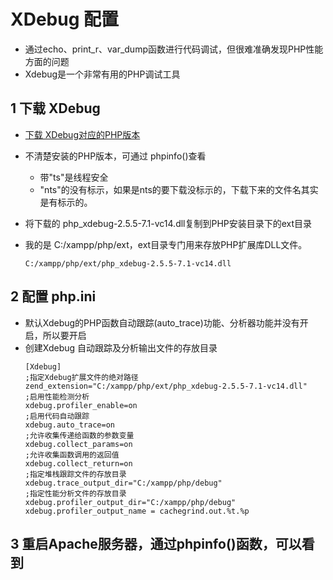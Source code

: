 # XDebug 配置

* 通过echo、print_r、var_dump函数进行代码调试，但很难准确发现PHP性能方面的问题
* Xdebug是一个非常有用的PHP调试工具



##  1 下载 XDebug
* [下载 XDebug对应的PHP版本](https://xdebug.org/download.php)
* 不清楚安装的PHP版本，可通过 phpinfo()查看
  * 带"ts"是线程安全
  * "nts"的没有标示，如果是nts的要下载没标示的，下载下来的文件名其实是有标示的。
    
* 将下载的 php_xdebug-2.5.5-7.1-vc14.dll复制到PHP安装目录下的ext目录
* 我的是 C:/xampp/php/ext，ext目录专门用来存放PHP扩展库DLL文件。
  ```
  C:/xampp/php/ext/php_xdebug-2.5.5-7.1-vc14.dll
  ```

  

## 2 配置 php.ini
* 默认Xdebug的PHP函数自动跟踪(auto_trace)功能、分析器功能并没有开启，所以要开启
* 创建Xdebug 自动跟踪及分析输出文件的存放目录
  ```
  [Xdebug]
  ;指定Xdebug扩展文件的绝对路径
  zend_extension="C:/xampp/php/ext/php_xdebug-2.5.5-7.1-vc14.dll"
  ;启用性能检测分析
  xdebug.profiler_enable=on
  ;启用代码自动跟踪
  xdebug.auto_trace=on
  ;允许收集传递给函数的参数变量
  xdebug.collect_params=on
  ;允许收集函数调用的返回值
  xdebug.collect_return=on
  ;指定堆栈跟踪文件的存放目录
  xdebug.trace_output_dir="C:/xampp/php/debug"
  ;指定性能分析文件的存放目录
  xdebug.profiler_output_dir="C:/xampp/php/debug"
  xdebug.profiler_output_name = cachegrind.out.%t.%p
  ```
    

## 3 重启Apache服务器，通过phpinfo()函数，可以看到